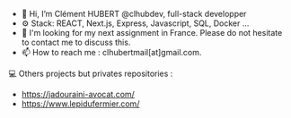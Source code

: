 - 👋 Hi, I’m Clément HUBERT @clhubdev, full-stack developper
- ⚙️ Stack: REACT, Next.js, Express, Javascript, SQL, Docker ...
- 🔎 I'm looking for my next assignment in France. Please do not hesitate to contact me to discuss this.
- 📫 How to reach me : clhubertmail[at]gmail.com.


💻 Others projects but privates repositories : 

- https://jadouraini-avocat.com/
- https://www.lepidufermier.com/

<!---
clhubdev/clhubdev is a ✨ special ✨ repository because its `README.md` (this file) appears on your GitHub profile.
You can click the Preview link to take a look at your changes.
--->
